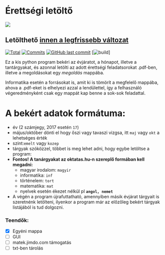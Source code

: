 # Érettségi letöltő
![](https://imgur.com/DS7qQay.gif)

## Letölthető [innen a legfrissebb változat](https://github.com/MatyiFKBT/erettsegi/releases/latest)
[![Total](https://img.shields.io/github/downloads/matyifkbt/erettsegi/total.svg)](https://github.com/MatyiFKBT/erettsegi/releases/latest) [![Commits](https://img.shields.io/github/commits-since/matyifkbt/erettsegi/latest.svg)](https://github.com/MatyiFKBT/erettsegi/commits/master) [![GitHub last commit](https://img.shields.io/github/last-commit/matyifkbt/erettsegi.svg)](https://github.com/MatyiFKBT/erettsegi/commits/master) [![build](https://img.shields.io/circleci/project/github/matyifkbt/erettsegi.svg)]

Ez a kis python program bekéri az évjáratot, a hónapot, illetve a tantárgyakat, és azonnal letölti az adott érettségi feladatsorokat .pdf-ben, illetve a megoldásokat egy *megoldás* mappába.

Informatika esetén a forrásokat is, amit ki is tömörít a megfelelő mappába, ahova a .pdf-eket is elhelyezi azzal a lendülettel, így a felhasználó végeredményként csak egy mappát kap benne a sok-sok feladattal.
# A bekért adatok formátuma:
 - év (2 számjegy, 2017 esetén `17`)
 - május/október dönti el hogy őszi vagy tavaszi vizgsa, itt `maj` vagy `okt` a lehetséges érték
 - szint:`emelt` vagy `kozep`
- tárgyak szóközzel, többet is meg lehet adni, hogy egybe letöltse a program:
- **Fontos! A tanárgyakat az oktatas.hu-n szereplő formában kell megadni:**
    - magyar irodalom: `magyir`
    - informatika: `inf`
    - történelem: `tort`
    - matematika: `mat`
    - nyelvek esetén ékezet nélkül pl **`angol, nemet`**
- A végén a program újrafuttatható, amennyiben másik évjárat tárgyait is szeretnénk letölteni, ilyenkor a program már az előzőleg bekért tárgyak listájából is tud dolgozni.
### Teendők:
- [x] Egyéni mappa
- [ ] GUI
- [ ] matek.jimdo.com támogatás
- [ ] txt-ben tárolás